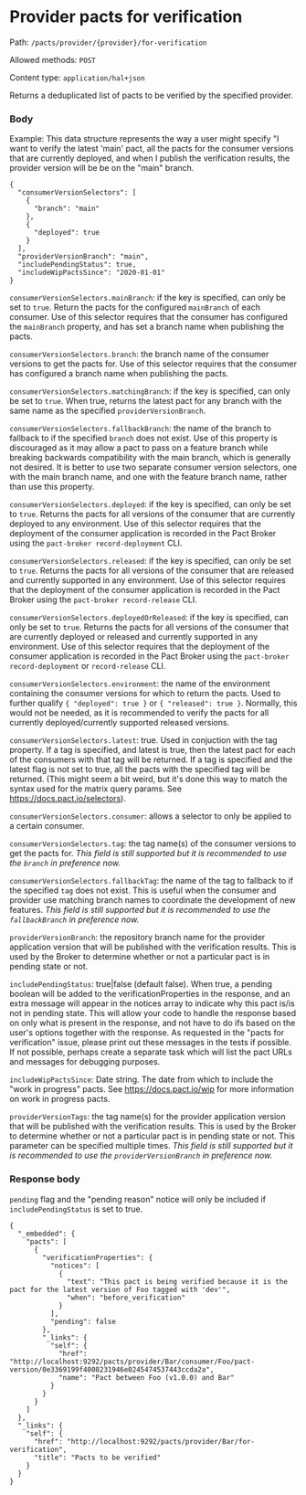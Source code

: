 # Provider pacts for verification

Path: `/pacts/provider/{provider}/for-verification`

Allowed methods: `POST`

Content type: `application/hal+json`

Returns a deduplicated list of pacts to be verified by the specified provider.

### Body

Example: This data structure represents the way a user might specify "I want to verify the latest 'main' pact, all the pacts for the consumer versions that are currently deployed, and when I publish the verification results, the provider version will be be on the "main" branch.

    {
      "consumerVersionSelectors": [
        {
          "branch": "main"
        },
        {
          "deployed": true
        }
      ],
      "providerVersionBranch": "main",
      "includePendingStatus": true,
      "includeWipPactsSince": "2020-01-01"
    }

`consumerVersionSelectors.mainBranch`: if the key is specified, can only be set to `true`. Return the pacts for the configured `mainBranch` of each consumer. Use of this selector requires that the consumer has configured the `mainBranch` property, and has set a branch name when publishing the pacts.

`consumerVersionSelectors.branch`: the branch name of the consumer versions to get the pacts for. Use of this selector requires that the consumer has configured a branch name when publishing the pacts.

`consumerVersionSelectors.matchingBranch`: if the key is specified, can only be set to `true`. When true, returns the latest pact for any branch with the same name as the specified `providerVersionBranch`.

`consumerVersionSelectors.fallbackBranch`: the name of the branch to fallback to if the specified `branch` does not exist. Use of this property is discouraged as it may allow a pact to pass on a feature branch while breaking backwards compatibility with the main branch, which is generally not desired. It is better to use two separate consumer version selectors, one with the main branch name, and one with the feature branch name, rather than use this property.

`consumerVersionSelectors.deployed`: if the key is specified, can only be set to `true`. Returns the pacts for all versions of the consumer that are currently deployed to any environment. Use of this selector requires that the deployment of the consumer application is recorded in the Pact Broker using the `pact-broker record-deployment` CLI.

`consumerVersionSelectors.released`: if the key is specified, can only be set to `true`. Returns the pacts for all versions of the consumer that are released and currently supported in any environment. Use of this selector requires that the deployment of the consumer application is recorded in the Pact Broker using the `pact-broker record-release` CLI.

`consumerVersionSelectors.deployedOrReleased`: if the key is specified, can only be set to `true`. Returns the pacts for all versions of the consumer that are currently deployed or released and currently supported in any environment. Use of this selector requires that the deployment of the consumer application is recorded in the Pact Broker using the `pact-broker record-deployment` or `record-release` CLI.

`consumerVersionSelectors.environment`: the name of the environment containing the consumer versions for which to return the pacts. Used to further qualify `{ "deployed": true }` or `{ "released": true }`. Normally, this would not be needed, as it is recommended to verify the pacts for all currently deployed/currently supported released versions.

`consumerVersionSelectors.latest`: true. Used in conjuction with the tag property. If a tag is specified, and latest is true, then the latest pact for each of the consumers with that tag will be returned. If a tag is specified and the latest flag is not set to true, all the pacts with the specified tag will be returned. (This might seem a bit weird, but it's done this way to match the syntax used for the matrix query params. See https://docs.pact.io/selectors).

`consumerVersionSelectors.consumer`: allows a selector to only be applied to a certain consumer.

`consumerVersionSelectors.tag`: the tag name(s) of the consumer versions to get the pacts for. *This field is still supported but it is recommended to use the `branch` in preference now.*

`consumerVersionSelectors.fallbackTag`: the name of the tag to fallback to if the specified `tag` does not exist. This is useful when the consumer and provider use matching branch names to coordinate the development of new features. *This field is still supported but it is recommended to use the `fallbackBranch` in preference now.*

`providerVersionBranch`: the repository branch name for the provider application version that will be published with the verification results. This is used by the Broker to determine whether or not a particular pact is in pending state or not.

`includePendingStatus`: true|false (default false). When true, a pending boolean will be added to the verificationProperties in the response, and an extra message will appear in the notices array to indicate why this pact is/is not in pending state. This will allow your code to handle the response based on only what is present in the response, and not have to do ifs based on the user's options together with the response. As requested in the "pacts for verification" issue, please print out these messages in the tests if possible. If not possible, perhaps create a separate task which will list the pact URLs and messages for debugging purposes.

`includeWipPactsSince`: Date string. The date from which to include the "work in progress" pacts. See https://docs.pact.io/wip for more information on work in progress pacts.

`providerVersionTags`: the tag name(s) for the provider application version that will be published with the verification results. This is used by the Broker to determine whether or not a particular pact is in pending state or not. This parameter can be specified multiple times. *This field is still supported but it is recommended to use the `providerVersionBranch` in preference now.*

### Response body

`pending` flag and  the "pending reason" notice will only be included if `includePendingStatus` is set to true.


    {
      "_embedded": {
        "pacts": [
          {
            "verificationProperties": {
              "notices": [
                {
                  "text": "This pact is being verified because it is the pact for the latest version of Foo tagged with 'dev'",
                  "when": "before_verification"
                }
              ],
              "pending": false
            },
            "_links": {
              "self": {
                "href": "http://localhost:9292/pacts/provider/Bar/consumer/Foo/pact-version/0e3369199f4008231946e0245474537443ccda2a",
                "name": "Pact between Foo (v1.0.0) and Bar"
              }
            }
          }
        ]
      },
      "_links": {
        "self": {
          "href": "http://localhost:9292/pacts/provider/Bar/for-verification",
          "title": "Pacts to be verified"
        }
      }
    }

